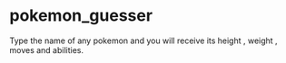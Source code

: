 # pokemon_guesser
Type the name of any pokemon and you will receive its height , weight , moves and abilities.
